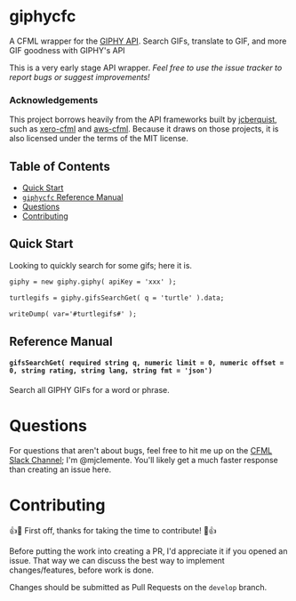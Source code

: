 # giphycfc
A CFML wrapper for the [GIPHY API](https://developers.giphy.com/docs/).
Search GIFs, translate to GIF, and more GIF goodness with GIPHY's API

This is a very early stage API wrapper. *Feel free to use the issue tracker to report bugs or suggest improvements!*

### Acknowledgements

This project borrows heavily from the API frameworks built by [jcberquist](https://github.com/jcberquist), such as [xero-cfml](https://github.com/jcberquist/xero-cfml) and [aws-cfml](https://github.com/jcberquist/aws-cfml). Because it draws on those projects, it is also licensed under the terms of the MIT license.

## Table of Contents

- [Quick Start](#quick-start)
- [`giphycfc` Reference Manual](#reference-manual)
- [Questions](#questions)
- [Contributing](#contributing)

## Quick Start
Looking to quickly search for some gifs; here it is.

```cfc
giphy = new giphy.giphy( apiKey = 'xxx' );

turtlegifs = giphy.gifsSearchGet( q = 'turtle' ).data;

writeDump( var='#turtlegifs#' );
```

## Reference Manual

#### `gifsSearchGet( required string q, numeric limit = 0, numeric offset = 0, string rating, string lang, string fmt = 'json')`
Search all GIPHY GIFs for a word or phrase.

# Questions
For questions that aren't about bugs, feel free to hit me up on the [CFML Slack Channel](http://cfml-slack.herokuapp.com); I'm @mjclemente. You'll likely get a much faster response than creating an issue here.

# Contributing
:+1::tada: First off, thanks for taking the time to contribute! :tada::+1:

Before putting the work into creating a PR, I'd appreciate it if you opened an issue. That way we can discuss the best way to implement changes/features, before work is done.

Changes should be submitted as Pull Requests on the `develop` branch.
